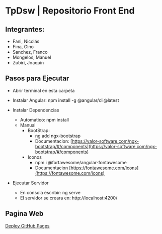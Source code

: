 # TpDsw | Repositorio Front End

## Integrantes:

- Fani, Nicolás
- Fina, Gino
- Sanchez, Franco
- Mongelos, Manuel
- Zubiri, Joaquin

## Pasos para Ejecutar

- Abrir terminal en esta carpeta
- Instalar Angular: npm install -g @angular/cli@latest
- Instalar Dependencias

  - Automatico: npm install
  - Manual
    - BootStrap:
      - ng add ngx-bootstrap
      - Documentacion: [https://valor-software.com/ngx-bootstrap/#/components](https://valor-software.com/ngx-bootstrap/#/components)
    - Iconos
      - npm i @fortawesome/angular-fontawesome
      - Documentacion [https://fontawesome.com/icons](https://fontawesome.com/icons)

- Ejecutar Servidor
  - En consola escribir: ng serve
  - El servidor se creara en: http://localhost:4200/

## Pagina Web

[Deploy GitHub Pages](https://francosanchez.me/gymScriptFE/)
